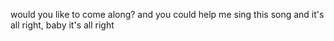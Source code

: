 would you like to come along?
and you could help me sing this song
and it's all right, baby it's all right

